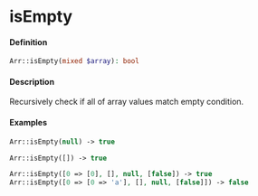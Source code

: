# isEmpty

#### Definition

```php
Arr::isEmpty(mixed $array): bool
```

#### Description

Recursively check if all of array values match empty condition.

#### Examples

```php
Arr::isEmpty(null) -> true

Arr::isEmpty([]) -> true

Arr::isEmpty([0 => [0], [], null, [false]) -> true
Arr::isEmpty([0 => [0 => 'a'], [], null, [false]]) -> false
```

